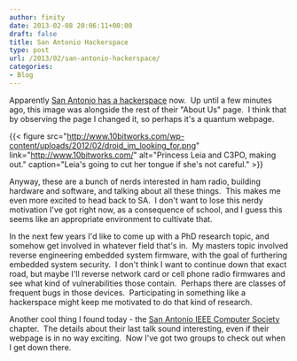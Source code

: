 ```yaml
---
author: finity
date: 2013-02-08 20:06:11+00:00
draft: false
title: San Antonio Hackerspace
type: post
url: /2013/02/san-antonio-hackerspace/
categories:
- Blog
---
```


Apparently [San Antonio has a hackerspace](http://www.10bitworks.com/) now.  Up until a few minutes ago, this image was alongside the rest of their "About Us" page.  I think that by observing the page I changed it, so perhaps it's a quantum webpage.

{{< figure src="http://www.10bitworks.com/wp-content/uploads/2012/02/droid_im_looking_for.png" link="http://www.10bitworks.com/" alt="Princess Leia and C3PO, making out." caption="Leia's going to cut her tongue if she's not careful." >}}

Anyway, these are a bunch of nerds interested in ham radio, building hardware and software, and talking about all these things.  This makes me even more excited to head back to SA.  I don't want to lose this nerdy motivation I've got right now, as a consequence of school, and I guess this seems like an appropriate environment to cultivate that.

In the next few years I'd like to come up with a PhD research topic, and somehow get involved in whatever field that's in.  My masters topic involved reverse engineering embedded system firmware, with the goal of furthering embedded system security.  I don't think I want to continue down that exact road, but maybe I'll reverse network card or cell phone radio firmwares and see what kind of vulnerabilities those contain.  Perhaps there are classes of frequent bugs in those devices.  Participating in something like a hackerspace might keep me motivated to do that kind of research.

Another cool thing I found today - the [San Antonio IEEE Computer Society](http://www.ieee-cs-cts.org/index.htm) chapter.  The details about their last talk sound interesting, even if their webpage is in no way exciting.  Now I've got two groups to check out when I get down there.

